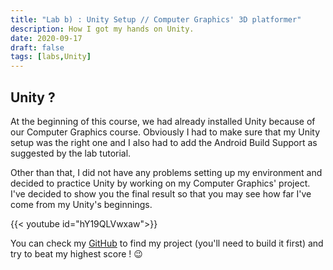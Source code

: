 ```yaml
---
title: "Lab b) : Unity Setup // Computer Graphics' 3D platformer"
description: How I got my hands on Unity.
date: 2020-09-17
draft: false
tags: [labs,Unity]
---
```


## Unity ?

At the beginning of this course, we had already installed Unity because of our Computer Graphics course. Obviously I had to make sure that my Unity setup was the right one and I also had to add the Android Build Support as suggested by the lab tutorial.  

Other than that, I did not have any problems setting up my environment and decided to practice Unity by working on my Computer Graphics' project.
I've decided to show you the final result so that you may see how far I've come from my Unity's beginnings.

{{< youtube id="hY19QLVwxaw">}}  
    

You can check my [GitHub](https://github.com/celol/3DPlatformer) to find my project (you'll need to build it first) and try to beat my highest score ! :wink:
